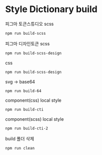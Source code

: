 # Style Dictionary build
      
피그마 토큰스튜디오 scss
```bash
npm run build-scss
```
   
피그마 디자인토큰 scss
```bash
npm run build-scss-design
```
   
css
```bash
npm run build-scss-design
```
   
svg -> base64
```bash
npm run build-64
```
   
component(css) local style
```bash
npm run build-cti
```

component(scss) local style
```bash
npm run build-cti-2
```

build 폴더 삭제
```bash
npm run clean
```  
   
